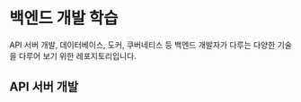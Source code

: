 # 백엔드 개발 학습

API 서버 개발, 데이터베이스, 도커, 쿠버네티스 등 백엔드 개발자가 다루는 다양한 기술을 다루어 보기 위한 레포지토리입니다.

## API 서버 개발

